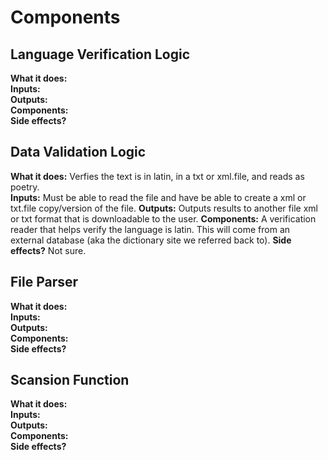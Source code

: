 # Components

## Language Verification Logic
**What it does:**  
**Inputs:**  
**Outputs:**  
**Components:**  
**Side effects?**  

## Data Validation Logic
**What it does:** Verfies the text is in latin, in a txt or xml.file, and reads as poetry.    
**Inputs:**  Must be able to read the file and have be able to create a xml or txt.file copy/version of the file. 
**Outputs:** Outputs results to another file xml or txt format that is downloadable to the user. 
**Components:** A verification reader that helps verify the language is latin. This will come from an external database (aka the dictionary site we referred back to). 
**Side effects?** Not sure. 

## File Parser
**What it does:**  
**Inputs:**  
**Outputs:**  
**Components:**  
**Side effects?**  

## Scansion Function
**What it does:**  
**Inputs:**  
**Outputs:**  
**Components:**  
**Side effects?**  
